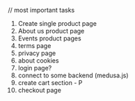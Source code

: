 // most important tasks

1. Create single product page
2. About us product page
3. Events product pages
4. terms page
5. privacy page
6. about cookies
7. login page?
8. connect to some backend (medusa.js)
9. create cart section - P
10. checkout page

